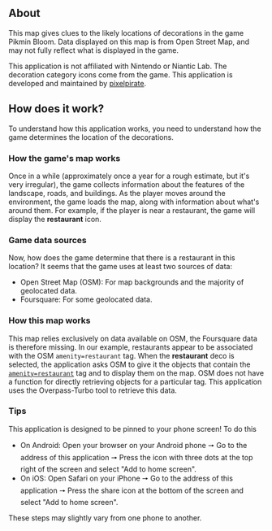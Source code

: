 ## About

This map gives clues to the likely locations of decorations in the game Pikmin Bloom. Data displayed on this map is from Open Street Map, and may not fully reflect what is displayed in the game.

This application is not affiliated with Nintendo or Niantic Lab. The decoration category icons come from the game. This application is developed and maintained by [pixelpirate](https://pixelpirate.fr).

## How does it work?

To understand how this application works, you need to understand how the game determines the location of the decorations.

### How the game's map works

Once in a while (approximately once a year for a rough estimate, but it's very irregular), the game collects information about the features of the landscape, roads, and buildings.
As the player moves around the environment, the game loads the map, along with information about what's around them.
For example, if the player is near a restaurant, the game will display the **restaurant** icon.

### Game data sources

Now, how does the game determine that there is a restaurant in this location? It seems that the game uses at least two sources of data:

- Open Street Map (OSM): For map backgrounds and the majority of geolocated data.
- Foursquare: For some geolocated data.

### How this map works

This map relies exclusively on data available on OSM, the Foursquare data is therefore missing. In our example, restaurants appear to be associated with the OSM `amenity=restaurant` tag.
When the **restaurant** deco is selected, the application asks OSM to give it the objects that contain the [`amenity=restaurant`](https://wiki.openstreetmap.org/wiki/Key:amenity) tag and to display them on the map.
OSM does not have a function for directly retrieving objects for a particular tag. This application uses the Overpass-Turbo tool to retrieve this data.

### Tips

This application is designed to be pinned to your phone screen! To do this

- On Android: Open your browser on your Android phone 🠖 Go to the address of this application 🠖 Press the icon with three dots at the top right of the screen and select "Add to home screen".
- On iOS: Open Safari on your iPhone 🠖 Go to the address of this application 🠖 Press the share icon at the bottom of the screen and select "Add to home screen".

These steps may slightly vary from one phone to another.
